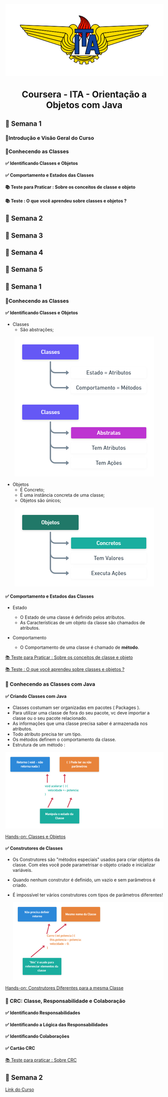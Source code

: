 <div align="center">
  <img src="./Assets/logo.gif"> 
</div>

<h1 align="center">Coursera - ITA - Orientação a Objetos com Java </h1>

<h2>📅 Semana 1</h2>
   <h3>📝Introdução e Visão Geral do Curso</h3>
   <h3>📝Conhecendo as Classes</h3>
     <h4>✅ Identificando Classes e Objetos</h4>
     <h4>✅ Comportamento e Estados das Classes</h4>
     <h4>📚 Teste para Praticar : Sobre os conceitos de classe e objeto</h4>
     <h4>📚 Teste : O que você aprendeu sobre classes e objetos ?</h4>
   
<h2>📅 Semana 2</h2>
   
<h2>📅 Semana 3</h2>

<h2>📅 Semana 4</h2>

<h2>📅 Semana 5</h2>


<h2>📅 Semana 1</h2>

<h3>📝Conhecendo as Classes</h3>

<h4>✅ Identificando Classes e Objetos</h4>

* Classes 
  * São abstrações;
  
<div align="center">
  <img src="./Assets/Classes2.png"> 
</div>

* Objetos
  * É Concreto;
  * É uma instância concreta de uma classe;
  * Objetos são únicos;

<div align="center">
  <img src="./Assets/Objetos.png"> 
</div>

<h4>✅ Comportamento e Estados das Classes</h4>

* Estado
  * O Estado de uma classe é definido pelos atributos. 
  * As Características de um objeto da classe são chamados de atributos. 

* Comportamento
  * O Comportamento de uma classe é chamado de **método**.

<a href="https://github.com/brunoemferreira/ita-orientacao-a-objetos-com-java/blob/main/Semana1/TestesParaPraticar.md" >📚 Teste para Praticar : Sobre os conceitos de classe e objeto</a>

<a href="https://github.com/brunoemferreira/ita-orientacao-a-objetos-com-java/blob/main/Semana1/Testes.md" >📚 Teste : O que você aprendeu sobre classes e objetos ?</a>

</hr>

<h3>📝 Conhecendo as Classes com Java</h3>

<h4>✅ Criando Classes com Java</h4>

* Classes costumam ser organizadas em pacotes ( Packages ).
* Para utilizar uma classe de fora do seu pacote, vc deve importar a classe ou o seu pacote relacionado.
* As informações que uma classe precisa saber é armazenada nos atributos.
* Todo atributo precisa ter um tipo.
* Os métodos definem o comportamento da classe.
* Estrutura de um método : 
 
 <div align="center">
    <img src="./Assets/metodos.png"> 
  </div>

<a href="https://github.com/brunoemferreira/ita-orientacao-a-objetos-com-java/tree/main/Fontes/Carros" >Hands-on: Classes e Objetos</a>

<h4>✅ Construtores de Classes</h4>

* Os Construtores são "métodos especiais" usados para criar objetos da classe. Com eles você pode parametrisar o objeto criado e inicializar variáveis.
* Quando nenhum construtor é definido, um vazio e sem parâmetros é criado.
* É impossível ter vários construtores com tipos de parâmetros diferentes!

  <div align="center">
    <img src="./Assets/construtores.png"> 
  </div>

<a href="https://github.com/brunoemferreira/ita-orientacao-a-objetos-com-java/tree/main/Fontes/Comercio" >Hands-on: Construtores Diferentes para a mesma Classe</a>


<h3>📝 CRC: Classe, Responsabilidade e Colaboração</h3>

<h4>✅ Identificando Responsabilidades</h4>

<h4>✅ Identificando a Lógica das Responsabilidades</h4>

<h4>✅ Identificando Colaborações</h4>

<h4>✅ Cartão CRC</h4>

<a href="https://github.com/brunoemferreira/ita-orientacao-a-objetos-com-java/blob/main/Semana1/Testes.md" >📚 Teste para praticar : Sobre CRC</a>
</hr>

<h2>📅 Semana 2</h2>

<a href="https://www.coursera.org/learn/orientacao-a-objetos-com-java" >Link do Curso</a>


